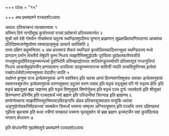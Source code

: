 +++
title = "१५"

+++
अथ प्रथमप्रश्ने पञ्चदशोऽध्यायः

अथातः प्रतिसरबन्धं व्याख्यास्यामः १  
यस्मिन् दिने नान्दीमुखं कुर्यात्तस्यां रात्र्यां प्रदोषान्ते प्रतिसरमारभेत २  
शुचौ समे देशे गोमयेन गोचर्ममात्रं चतुरश्रं स्थण्डिलमुपलिप्य युग्मान् ब्राह्मणान् सुप्रक्षाळितपाणिपादानप आचमय्य प्रतिदिशमासनेषूपवेश्य पश्चात्प्राङ्मुख आचार्य उपविशति ३  
तस्य दक्षिणं बाहुमन्वितरः ४
अथ हस्तमात्रं सैकतं स्थण्डिलं कृत्वोल्लिख्याद्भिरभ्युक्ष्य स्थण्डिलस्य मध्ये प्रागग्रान् दर्भान् संस्तीर्य तेषूपरि कुम्भं निधाय व्याहृतीभिश्शुद्धोदकैः पूरयित्वा दूर्वाक्षतफलैरवकीर्य गन्धपुष्पधूपदीपैरुदकुम्भमभ्यर्च्य दूर्वाभिर्दर्भैः प्रतिच्छाद्योत्तरतः शालितण्डुलस्योपरि प्रतिसरसूत्रं गन्धानुलिप्तं निधाय आचार्यमुखांस्त्रीन् प्राणायामान् धारयित्वा उदकुम्भमन्वारभ्य सावित्रीं जपति तत्सवितुर्वरेण्यम् इत्येतां पच्छोऽर्धर्चशोऽनवानमुक्त्वा वेदादीन् जपति ५  
राक्षोघ्नं कृणुष्व पाजः इत्येतमनुवाकं अग्ने यशस्विन् इति चतस्र आप्यं हिरण्यवर्णाश्शुचयः पावकाः इत्येतमनुवाकं पवमानस्सुवर्जनः इत्येतमनुवाकं वरुणसूक्तम् उदुत्तमं वरुण पाशम् इति षडृचं रुद्रसूक्तं परि णो रुद्रस्य हेतिः इति षडृचं ब्रह्मसूक्तं ब्रह्म जज्ञानम् इति षडृचं विष्णुसूक्तं विष्णोर्नुकम् इति षडृचं पञ्च दुर्गाः जातवेदसे इति श्रीसूक्तं हिरण्यवणां हरिणीम् इति पञ्चदशर्चं नमो ब्रह्मण इति परिधानीयां त्रिरन्वाह इति ब्राह्मणम् ६  
प्रणवेनोत्थाप्य व्याहृतीभिस्सुरभिमत्याऽब्लिङ्गाभिः प्रोक्ष्य प्रतिसरसूत्रमादाय वासुकिं ध्यात्वा अङ्गुष्ठेनोपकनिष्ठिकाभ्यां त्र्यम्बकेन त्रिरूर्ध्वं भस्मना सम्मृज्य अग्निरायुष्मान् इति पञ्चभिः तस्य दक्षिणहस्तं गृहीत्वा बृहत्साम इति बध्वा स्त्रीणां वामहस्तं भस्मना घृतसूक्तेन यो ब्रह्म ब्रह्मणः इत्यष्टर्चेन रक्षां कुर्यादित्याह भगवान् बोधायनः ७

इति बोधायनीये गृह्यशेषसूत्रे प्रथमप्रश्ने पञ्चदशोऽध्यायः
